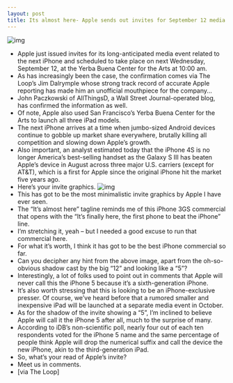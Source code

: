 ```yaml
---
layout: post
title: Its almost here- Apple sends out invites for September 12 media event
---
```

![img](http://media.idownloadblog.com/wp-content/uploads/2012/08/iPhone-5-render-NowhereElse-002.jpg)
* Apple just issued invites for its long-anticipated media event related to the next iPhone and scheduled to take place on next Wednesday, September 12, at the Yerba Buena Center for the Arts at 10:00 am.
* As has increasingly been the case, the confirmation comes via The Loop’s Jim Dalrymple whose strong track record of accurate Apple reporting has made him an unofficial mouthpiece for the company…
* John Paczkowski of AllThingsD, a Wall Street Journal-operated blog, has confirmed the information as well.
* Of note, Apple also used San Francisco’s Yerba Buena Center for the Arts to launch all three iPad models.
* The next iPhone arrives at a time when jumbo-sized Android devices continue to gobble up market share everywhere, brutally killing all competition and slowing down Apple’s growth.
* Also important, an analyst estimated today that the iPhone 4S is no longer America’s best-selling handset as the Galaxy S III has beaten Apple’s device in August across three major U.S. carriers (except for AT&T), which is a first for Apple since the original iPhone hit the market five years ago.
* Here’s your invite graphics.
![img](http://media.idownloadblog.com/wp-content/uploads/2012/09/iPhone-5-invitation.jpg)
* This has got to be the most minimalistic invite graphics by Apple I have ever seen.
* The “It’s almost here” tagline reminds me of this iPhone 3GS commercial that opens with the “It’s finally here, the first phone to beat the iPhone” line.
* I’m stretching it, yeah – but I needed a good excuse to run that commercial here.
* For what it’s worth, I think it has got to be the best iPhone commercial so far.
* Can you decipher any hint from the above image, apart from the oh-so-obvious shadow cast by the big “12” and looking like a “5”?
* Interestingly, a lot of folks used to point out in comments that Apple will never call this the iPhone 5 because it’s a sixth-generation iPhone.
* It’s also worth stressing that this is looking to be an iPhone-exclusive presser. Of course, we’ve heard before that a rumored smaller and inexpensive iPad will be launched at a separate media event in October.
* As for the shadow of the invite showing a “5”, I’m inclined to believe Apple will call it the iPhone 5 after all, much to the surprise of many.
* According to iDB’s non-scientific poll, nearly four out of each ten respondents voted for the iPhone 5 name and the same percentage of people think Apple will drop the numerical suffix and call the device the new iPhone, akin to the third-generation iPad.
* So, what’s your read of Apple’s invite?
* Meet us in comments.
* [via The Loop]


